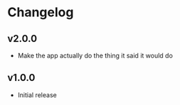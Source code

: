 Changelog
=========

v2.0.0
------

  * Make the app actually do the thing it said it would do

v1.0.0
------

  * Initial release
